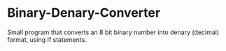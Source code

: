 # Binary-Denary-Converter
Small program that converts an 8 bit binary number into denary (decimal) format, using If statements.
